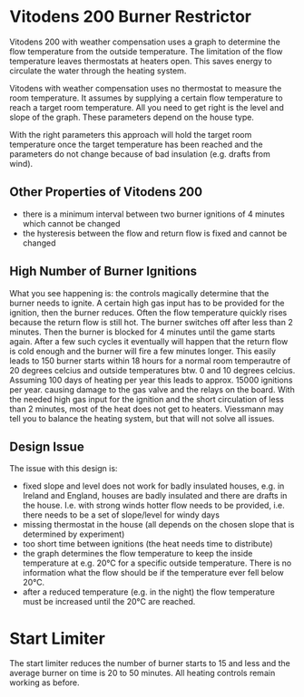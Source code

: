 # Vitodens 200 Burner Restrictor
Vitodens 200 with weather compensation uses a graph to determine the flow temperature from the outside temperature.
The limitation of the flow temperature leaves thermostats at heaters open. This saves energy to circulate the water through the heating system. 

Vitodens with weather compensation uses no thermostat to measure the room temperature. It assumes by supplying a certain flow temperature to reach a target room temperature. All you need to get right is the level and slope of the graph. These parameters depend on the house type.

With the right parameters this approach will hold the target room temperature once the target temperature has been reached and the parameters do not change because of bad insulation (e.g. drafts from wind).

## Other Properties of Vitodens 200
* there is a minimum interval between two burner ignitions of 4 minutes which cannot be changed
* the hysteresis between the flow and return flow is fixed and cannot be changed

## High Number of Burner Ignitions
What you see happening is: the controls magically determine that the burner needs to ignite. A certain high gas input has to be provided for the  ignition, then the burner reduces. Often the flow temperature quickly rises because the return flow is still hot. The burner switches off after less than 2 minutes. Then the burner is blocked for 4 minutes until the game starts again. After a few such cycles it eventually will happen that the return flow is cold enough and the burner will fire a few minutes longer. This easily leads to 150 burner starts within 18 hours for a normal room temperautre of 20 degrees celcius and outside temperatures btw. 0 and 10 degrees celcius. Assuming 100 days of heating per year this leads to approx. 15000 ignitions per year.   causing damage to the gas valve and the relays on the board. With the needed high gas input for the ignition and the short circulation of less than 2 minutes, most of the heat does not get to heaters. Viessmann may tell you to balance the heating system, but that will not solve all issues.

## Design Issue
The issue with this design is:
* fixed slope and level does not work for badly insulated houses, e.g. in Ireland and England, houses are badly insulated and there are drafts in the house. I.e. with strong winds hotter flow needs to be provided, i.e. there needs to be a set of slope/level for windy days
* missing thermostat in the house (all depends on the chosen slope that is determined by experiment)
* too short time between ignitions (the heat needs time to distribute)
* the graph determines the flow temperature to keep the inside temperature at e.g. 20°C for a specific outside temperature. There is no information what the flow should be if the temperature ever fell below 20°C.
* after a reduced temperature (e.g. in the night) the flow temperature must be increased until the 20°C are reached.

# Start Limiter
The start limiter reduces the number of burner starts to 15 and less and the average burner on time is 20 to 50 minutes.
All heating controls remain working as before. 
